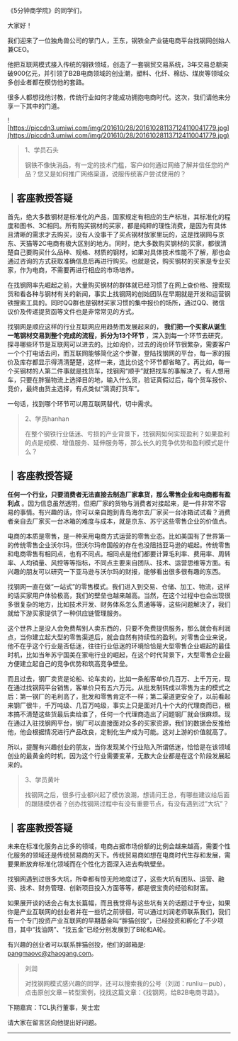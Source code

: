 《5分钟商学院》的同学们，

大家好！

我们迎来了一位独角兽公司的掌门人，王东，钢铁全产业链电商平台找钢网创始人兼CEO。

他把互联网模式接入传统的钢铁领域，创造了一套钢贸交易系统，3年交易总额突破900亿元，并引领了B2B电商领域的创业潮，塑料、化纤、棉纺、煤炭等领域众多创业者都在模仿他的套路。

很多人都想找他讨教，传统行业如何才能成功拥抱电商时代。这次，我们请他来分享一下其中的门道。

![https://piccdn3.umiwi.com/img/201610/28/201610281137124110041779.jpg](https://piccdn3.umiwi.com/img/201610/28/201610281137124110041779.jpg)

> 1、学员石头
> 
> 钢铁不像快消品，有一定的技术门槛，客户如何通过网络了解并信任您的产品？您又是如何推广网络渠道，说服传统客户尝试使用的？

## ｜客座教授答疑

首先，绝大多数钢材是标准化的产品，国家规定有相应的生产标准，其标准化的程度和图书、3C相同。所有购买钢材的买家，都是纯粹的理性消费，是因为有具体且清晰的需求才去购买，没有人没事干了买点钢材放家里玩的，这是找钢网与京东、天猫等2C电商有极大区别的地方。同时，绝大多数购买钢材的买家，都很清楚自己要购买什么品种、规格、材质的钢材，如果对具体技术性能不了解，那也会通过咨询的方式获取准确信息后再进行购买。也就是说，购买钢材的买家是专业买家，作为电商，不需要再进行相应的市场培养。

在找钢网率先崛起之前，大量购买钢材的群体就已经习惯了在网上查价格、搜索现货和看各种与钢材有关的新闻，事实上找钢网的创始团队在早期就是开发和运营钢铁搜索工具的。同时QQ群也是钢材买家习惯的集中报价的场所，通过QQ、微信议价及传递提货函等文件也是非常常见的方式。

找钢网是顺应这样的行业互联网应用趋势而发展起来的， **我们把一个买家从诞生一笔钢材交易到整个完成的流程，拆分为13个环节** ，深入到每一个环节去研究，探寻哪些环节是互联网可以进去的。比如询价，过去的询价环节很繁杂，需要客户一个个打电话去问，而互联网能够简化这个步骤，登陆找钢网的平台，每一家的报价及库存都显示得清清楚楚，这样一来，连比价这个环节都省略了。再比如，每一个买钢材的人第二件事就是找货车，找钢网“顺手”就把找车的事解决了。有人想用车，只要在胖猫物流上选择目的地，输入什么货，验证真假过后，每个货车报价、竞价，最终由货主选择，有点类似“滴滴打货车”。

一句话，找到哪个环节可以用互联网替代，切中需求。

> 2、学员hanhan
> 
> 在整个钢铁行业低迷、亏损的产业背景下，找钢网如何实现盈利？如果盈利的点是规模、增值服务、延伸服务等，那么长久的竞争优势和盈利模式是什么？

## ｜客座教授答疑

 **任何一个行业，只要消费者无法直接去制造厂家拿货，那么零售企业和电商都有盈利点** 。因为信息虽然透明，但把厂家的货物与消费者对接起来，是一件非常不容易的事情。有兴趣的话，你可以亲自跑到青岛海尔去厂家买一台冰箱试试看？消费者亲自去厂家买一台冰箱的难度与成本，就是京东、苏宁这些零售企业的价值点。

电商的本质是零售，是一种采用电商方式运营的零售业态。比如美国有了世界第一的传统零售企业沃尔玛，但沃尔玛帝国般的存在也没阻挡亚马逊的崛起。传统零售和电商零售有相同点，也有不同点。相同点是他们都要计算毛利率、费用率、周转率、人均销量、风控等等指标，不同点主要来自团队、技术、运营思维等方面。有兴趣的朋友可以研究一下亚马逊与沃尔玛的财报，能够看出很多很有趣的东西。

找钢网一直在做“一站式”的零售模式。我们进入到交易、仓储、加工、物流，这样的话买家用户体验极高，我们的壁垒也越来越高。当然，在这个过程中也会出现很多很复杂的地方，比如技术开发、财务体系怎么贯通等等，这些问题解决了，我们就给下游买家提供了一种供应链管理服务。

这个世界上是没人会免费帮别人卖东西的，只要不免费提供服务，那么就会有利润点，当你建立起大型的零售渠道后，就会自然有持续性的盈利。对零售企业来说，他不在乎这个行业是否低迷，往往行业低迷的环境恰恰是大型零售企业崛起的最佳时机，比如当年苏宁国美在家电行业的崛起，在这个时代背景下，大型零售企业最方便建立起自己的竞争优势和筑高竞争壁垒。

而且过去，钢厂卖货是论船、论车卖的，比如一条船客单价几百万、上千万元，现在通过找钢网平台销售，客单价只有五六万元。从批发制转成以零售为主的模式之后：第一钢厂的毛利高了，批发和零售肯定不一样；第二渠道更安全了，以前看起来钢厂很牛，千万吨级、几百万吨级，事实上只是面对几十个大的代理商而已，根本搞不清楚这些货最后卖给谁了，任何一个代理商造出了问题钢厂就会很麻烦。现在通过入驻找钢网平台，钢厂可以直接面对众多的买家资源，我们的数据会反推给他，他会根据情况进行产品改良，定制化生产成为可能。这对上游的价值就高了。

所以，提醒有兴趣创业的朋友，当你发现某个行业陷入所谓低迷，恰恰是在该领域创业的最黄金的时机，因为这个行业需要变革，无数大企业都是在这个阶段发展起来的。

> 3、学员黄叶
> 
> 找钢网之后，很多行业都兴起了模仿浪潮，想请问王总，有哪些建议给后面的跟随模仿者？创办找钢网过程中有没有重要节点，有没有遇到过”大坑”？

## ｜客座教授答疑

未来在标准化服务占比多的领域，电商占据市场份额的比例会越来越高，需要个性化服务的领域还是传统贸易商的天下。传统贸易商如想在电商时代生存和发展，需要果断放弃标准化领域而在个性化方面深入进去构筑壁垒。

找钢网遇到过很多大坑，所幸都有惊无险地度过了，这些大坑有团队、运营、融资、技术、财务管理、创新项目投入方面等等，都是很宝贵的经验和财富。

如果展开谈的话会占有太长篇幅，而且我觉得与这些坑有关的话题过于专业，如果你是产业互联网的创业者并在一些坑之前徘徊，可以通过刘润老师联系我们，我们有一个专门投资产业互联网的早期基金叫“胖猫创投”，已经投资和孵化了不少项目，其中“找油网”、“找五金”已经分别发展到了B轮和A轮。

有兴趣的创业者可以联系胖猫创投，他们的邮箱是: pangmaovc@zhaogang.com。

> 刘润
> 
> 对找钢网模式感兴趣的同学，还可以搜索我的公号（刘润：runliu－pub），点击原创文章－转型案例，找找这篇文章：《找钢网，给B2B电商寻路》。

下期嘉宾：TCL执行董事，吴士宏

请大家在留言区向他提出好问题。

---

